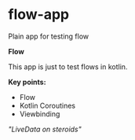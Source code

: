 # flow-app
Plain app for testing flow

**Flow**

This app is just to test flows in kotlin.

**Key points:**
- Flow
- Kotlin Coroutines
- Viewbinding

_"LiveData on steroids"_
